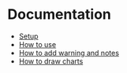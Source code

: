 # Documentation

* [Setup](setup.md)
* [How to use](how-to-use.md)
* [How to add warning and notes](how-to-add-warning-and-notes.md)
* [How to draw charts](how-to-draw-charts)
